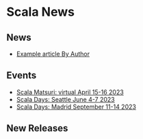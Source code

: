 # Scala News


## News

[//]: # (Add to this list any link to news you want included in markdown format with description in square brackets followed by URL in normal brackets)

- [Example article By Author](https://www.softinio.com)



## Events 

[//]: # (Add to this list any link to an upcoming scala related event like a conference or meetup you want included in markdown format with description in square brackets followed by URL in normal brackets)

- [Scala Matsuri: virtual April 15-16 2023](https://scalamatsuri.org/en/)
- [Scala Days: Seattle June 4-7 2023](https://scaladays.org/)
- [Scala Days: Madrid September 11-14 2023](https://scaladays.org/)


## New Releases

[//]: # (Add to this list any link to new package release changelog you want included in markdown format with description in square brackets followed by URL in normal brackets)


